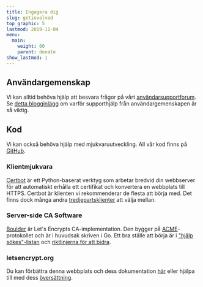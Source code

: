 ```yaml
---
title: Engagera dig
slug: getinvolved
top_graphic: 5
lastmod: 2019-11-04
menu:
  main:
    weight: 60
    parent: donate
show_lastmod: 1
---
```



## Användargemenskap

Vi kan alltid behöva hjälp att besvara frågor på vårt [användarsupportforum](https://community.letsencrypt.org/). Se [detta blogginlägg](/2015/08/13/lets-encrypt-community-support.html) om varför supporthjälp från användargemenskapen är så viktig.

## Kod

Vi kan också behöva hjälp med mjukvaruutveckling. All vår kod finns på [GitHub](https://github.com/letsencrypt/).

### Klientmjukvara

[Certbot](https://github.com/certbot/certbot) är ett Python-baserat verktyg som arbetar bredvid din webbserver för att automatiskt erhålla ett certifikat och konvertera en webbplats till HTTPS. Certbot är klienten vi rekommenderar de flesta att börja med. Det finns dock många andra [tredjepartsklienter](/docs/client-options) att välja mellan.

### Server-side CA Software

[Boulder](https://github.com/letsencrypt/boulder) är Let's Encrypts CA-implementation. Den bygger på [ACME](https://tools.ietf.org/html/rfc8555)-protokollet och är i huvudsak skriven i Go. Ett bra ställe att börja är i ["hjälp sökes"-listan](https://github.com/letsencrypt/boulder/labels/help%20wanted) och [riktlinjerna för att bidra](https://github.com/letsencrypt/boulder/blob/master/CONTRIBUTING.md).

### letsencrypt.org

Du kan förbättra denna webbplats och dess dokumentation [här](https://github.com/letsencrypt/website) eller hjälpa till med dess [översättning](https://crowdin.com/project/lets-encrypt-website).
